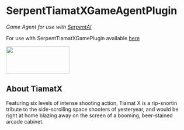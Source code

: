 # SerpentTiamatXGameAgentPlugin

*Game Agent for use with [SerpentAI](https://github.com/SerpentAI/SerpentAI)*

For use with SerpentTiamatXGamePlugin available [here](https://github.com/d0p3t/SerpentTiamatXGameAgentPlugin)

[<img src="http://cdn.edgecast.steamstatic.com/steam/apps/400030/header.jpg" width="173" height="75" />](http://store.steampowered.com/app/400030/Cloney/)

## About TiamatX

Featuring six levels of intense shooting action, Tiamat X is a rip-snortin tribute to the side-scrolling space shooters of yesteryear, and would be right at home blazing away on the screen of a booming, beer-stained arcade cabinet.
